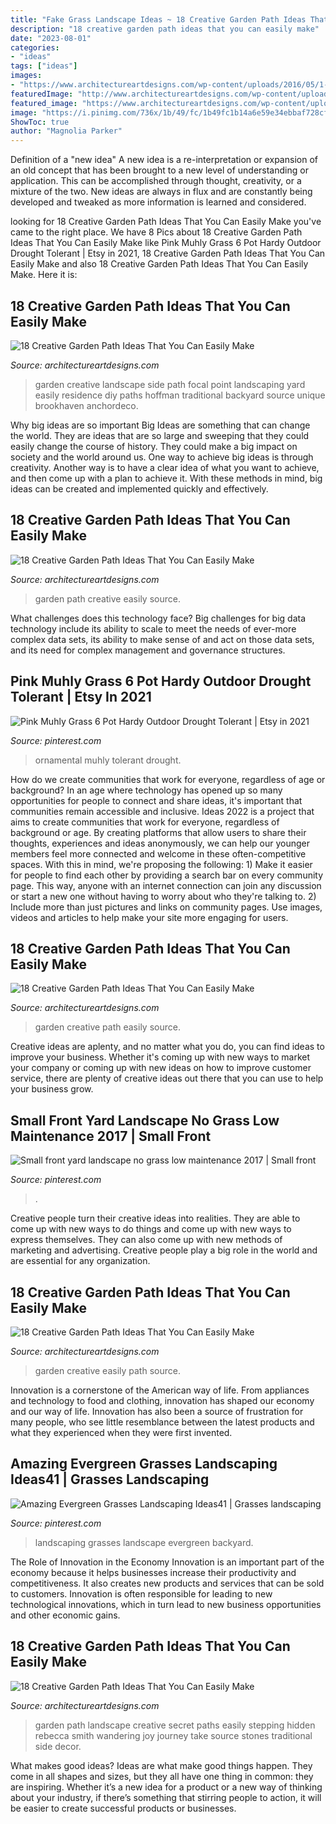 ```yaml
---
title: "Fake Grass Landscape Ideas ~ 18 Creative Garden Path Ideas That You Can Easily Make"
description: "18 creative garden path ideas that you can easily make"
date: "2023-08-01"
categories:
- "ideas"
tags: ["ideas"]
images:
- "https://www.architectureartdesigns.com/wp-content/uploads/2016/05/1-26.jpg"
featuredImage: "http://www.architectureartdesigns.com/wp-content/uploads/2016/05/6-26.jpg"
featured_image: "https://www.architectureartdesigns.com/wp-content/uploads/2016/05/6-26.jpg"
image: "https://i.pinimg.com/736x/1b/49/fc/1b49fc1b14a6e59e34ebbaf728cf1b4b.jpg"
ShowToc: true
author: "Magnolia Parker"
---
```



Definition of a "new idea"
A new idea is a re-interpretation or expansion of an old concept that has been brought to a new level of understanding or application. This can be accomplished through thought, creativity, or a mixture of the two. New ideas are always in flux and are constantly being developed and tweaked as more information is learned and considered.

	

		
looking for 18 Creative Garden Path Ideas That You Can Easily Make you've came to the right place. We have 8 Pics about 18 Creative Garden Path Ideas That You Can Easily Make like Pink Muhly Grass 6 Pot Hardy Outdoor Drought Tolerant | Etsy in 2021, 18 Creative Garden Path Ideas That You Can Easily Make and also 18 Creative Garden Path Ideas That You Can Easily Make. Here it is:
		
    
## 18 Creative Garden Path Ideas That You Can Easily Make

<img loading=lazy src="https://www.architectureartdesigns.com/wp-content/uploads/2016/05/4-26.jpg" onerror="this.onerror=null;this.src='https://tse2.mm.bing.net/th?id=OIP.70jcyKyf4MNgBuGiyb4-mAHaJ4&amp;pid=15.1';" alt="18 Creative Garden Path Ideas That You Can Easily Make">

_Source: architectureartdesigns.com_

>garden creative landscape side path focal point landscaping yard easily residence diy paths hoffman traditional backyard source unique brookhaven anchordeco. 

	

Why big ideas are so important
Big Ideas are something that can change the world. They are ideas that are so large and sweeping that they could easily change the course of history. They could make a big impact on society and the world around us. One way to achieve big ideas is through creativity. Another way is to have a clear idea of what you want to achieve, and then come up with a plan to achieve it. With these methods in mind, big ideas can be created and implemented quickly and effectively.

    
## 18 Creative Garden Path Ideas That You Can Easily Make

<img loading=lazy src="https://www.architectureartdesigns.com/wp-content/uploads/2016/05/1-26.jpg" onerror="this.onerror=null;this.src='https://tse2.mm.bing.net/th?id=OIP.-kD94B89xws6fi0HhV2xTgDHEs&amp;pid=15.1';" alt="18 Creative Garden Path Ideas That You Can Easily Make">

_Source: architectureartdesigns.com_

>garden path creative easily source. 

	

What challenges does this technology face?
Big challenges for big data technology include its ability to scale to meet the needs of ever-more complex data sets, its ability to make sense of and act on those data sets, and its need for complex management and governance structures.

    
## Pink Muhly Grass 6 Pot Hardy Outdoor Drought Tolerant | Etsy In 2021

<img loading=lazy src="https://i.pinimg.com/736x/b0/2c/4a/b02c4ae01d86104dc5c967ad6e7dd718.jpg" onerror="this.onerror=null;this.src='https://tse1.mm.bing.net/th?id=OIP.Ya0F9ZND-J9p6uVB1EGYgwHaFj&amp;pid=15.1';" alt="Pink Muhly Grass 6 Pot Hardy Outdoor Drought Tolerant | Etsy in 2021">

_Source: pinterest.com_

>ornamental muhly tolerant drought. 

	

How do we create communities that work for everyone, regardless of age or background?
In an age where technology has opened up so many opportunities for people to connect and share ideas, it's important that communities remain accessible and inclusive. Ideas 2022 is a project that aims to create communities that work for everyone, regardless of background or age. By creating platforms that allow users to share their thoughts, experiences and ideas anonymously, we can help our younger members feel more connected and welcome in these often-competitive spaces. With this in mind, we're proposing the following: 1) Make it easier for people to find each other by providing a search bar on every community page. This way, anyone with an internet connection can join any discussion or start a new one without having to worry about who they're talking to. 2) Include more than just pictures and links on community pages. Use images, videos and articles to help make your site more engaging for users.

    
## 18 Creative Garden Path Ideas That You Can Easily Make

<img loading=lazy src="http://www.architectureartdesigns.com/wp-content/uploads/2016/05/6-26.jpg" onerror="this.onerror=null;this.src='https://tse4.mm.bing.net/th?id=OIP.b6psWyq0sJUxgKXkBibJEgAAAA&amp;pid=15.1';" alt="18 Creative Garden Path Ideas That You Can Easily Make">

_Source: architectureartdesigns.com_

>garden creative path easily source. 

	

Creative ideas are aplenty, and no matter what you do, you can find ideas to improve your business. Whether it's coming up with new ways to market your company or coming up with new ideas on how to improve customer service, there are plenty of creative ideas out there that you can use to help your business grow.

    
## Small Front Yard Landscape No Grass Low Maintenance 2017 | Small Front

<img loading=lazy src="https://i.pinimg.com/736x/1b/49/fc/1b49fc1b14a6e59e34ebbaf728cf1b4b.jpg" onerror="this.onerror=null;this.src='https://tse2.mm.bing.net/th?id=OIP.llfDKXc8H7ghdJh0AvXFwQHaJ3&amp;pid=15.1';" alt="Small front yard landscape no grass low maintenance 2017 | Small front">

_Source: pinterest.com_

>. 

	

Creative people turn their creative ideas into realities. They are able to come up with new ways to do things and come up with new ways to express themselves. They can also come up with new methods of marketing and advertising. Creative people play a big role in the world and are essential for any organization.

    
## 18 Creative Garden Path Ideas That You Can Easily Make

<img loading=lazy src="https://www.architectureartdesigns.com/wp-content/uploads/2016/05/6-26.jpg" onerror="this.onerror=null;this.src='https://tse1.mm.bing.net/th?id=OIP.PMVvtNRdSy82kPsF2RLHGAHaLI&amp;pid=15.1';" alt="18 Creative Garden Path Ideas That You Can Easily Make">

_Source: architectureartdesigns.com_

>garden creative easily path source. 

	

Innovation is a cornerstone of the American way of life. From appliances and technology to food and clothing, innovation has shaped our economy and our way of life. Innovation has also been a source of frustration for many people, who see little resemblance between the latest products and what they experienced when they were first invented.

    
## Amazing Evergreen Grasses Landscaping Ideas41 | Grasses Landscaping

<img loading=lazy src="https://i.pinimg.com/736x/9b/81/98/9b819826577b3478185c51d34293f80e.jpg" onerror="this.onerror=null;this.src='https://tse3.mm.bing.net/th?id=OIP.9JxOnFYMzNEOS2ucaPLjewHaJ2&amp;pid=15.1';" alt="Amazing Evergreen Grasses Landscaping Ideas41 | Grasses landscaping">

_Source: pinterest.com_

>landscaping grasses landscape evergreen backyard. 

	

The Role of Innovation in the Economy
Innovation is an important part of the economy because it helps businesses increase their productivity and competitiveness. It also creates new products and services that can be sold to customers. Innovation is often responsible for leading to new technological innovations, which in turn lead to new business opportunities and other economic gains.

    
## 18 Creative Garden Path Ideas That You Can Easily Make

<img loading=lazy src="https://www.architectureartdesigns.com/wp-content/uploads/2016/05/16-23.jpg" onerror="this.onerror=null;this.src='https://tse1.mm.bing.net/th?id=OIP.zR0whuEE170LVDa6HgfmlAHaLI&amp;pid=15.1';" alt="18 Creative Garden Path Ideas That You Can Easily Make">

_Source: architectureartdesigns.com_

>garden path landscape creative secret paths easily stepping hidden rebecca smith wandering joy journey take source stones traditional side decor. 

	

What makes good ideas?
Ideas are what make good things happen. They come in all shapes and sizes, but they all have one thing in common: they are inspiring. Whether it’s a new idea for a product or a new way of thinking about your industry, if there’s something that stirring people to action, it will be easier to create successful products or businesses.

